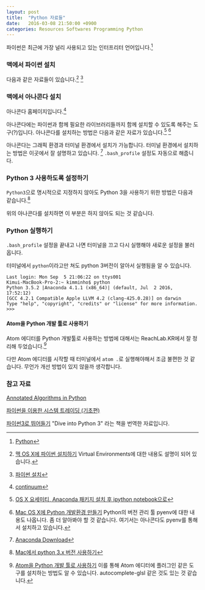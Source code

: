 ```yaml
---
layout: post
title:  "Python 자료들"
date:   2016-03-08 21:50:00 +0900
categories: Resources Softwares Programming Python
---
```


파이썬은 최근에 가장 널리 사용되고 있는 인터프리터 언어입니다.[^Python]

### 맥에서 파이썬 설치

다음과 같은 자료들이 있습니다.[^guide]  [^kybin]

### 맥에서 아나콘다 설치

아나콘다 홈페이지입니다.[^continuum]

아나콘다에는 파이썬과 함께 필요한 라이브러리들까지 함께 설치할 수 있도록 해주는 도구(?)입니다. 아나콘다를 설치하는 방법은 다음과 같은 자료가 있습니다.[^mcchae]  [^wsyang]

아나콘다는 그래픽 환경과 터미널 환경에서 설치가 가능합니다. 터미널 환경에서 설치하는 방법은 이곳에서 잘 설명하고 있습니다. [^ContinuumDownload] `.bash_profile` 설정도 자동으로 해줍니다. 

### Python 3 사용하도록 설정하기

`Python3`으로 명시적으로 지정하지 않아도 Python 3을 사용하기 위한 방법은 다음과 같습니다.[^eunguru]

위의 아나콘다를 설치하면 이 부분은 하지 않아도 되는 것 같습니다. 

### Python 실행하기 

`.bash_profile` 설정을 끝내고 나면 터미널을 끄고 다시 실행해야 새로운 설정을 불러옵니다. 

터미널에서 `python`이라고만 쳐도 python 3버전이 알아서 실행됨을 알 수 있습니다. 

```
Last login: Mon Sep  5 21:06:22 on ttys001
Kimui-MacBook-Pro-2:~ kimminho$ python
Python 3.5.2 |Anaconda 4.1.1 (x86_64)| (default, Jul  2 2016, 17:52:12) 
[GCC 4.2.1 Compatible Apple LLVM 4.2 (clang-425.0.28)] on darwin
Type "help", "copyright", "credits" or "license" for more information.
>>> 
```

#### Atom을 Python 개발 툴로 사용하기

Atom 에디터를 Python 개발툴로 사용하는 방법에 대해서는 ReachLab.KR에서 잘 정리해 두었습니다.[^reachlab-kr]

다만 Atom 에디터를 시작할 때 터미널에서 `atom .`로 실행해야해서 조금 불편한 것 같습니다. 무언가 개선 방법이 있지 않을까 생각합니다. 

### 참고 자료

[^guide]: [맥 OS X에 파이썬 설치하기](http://python-guide-kr.readthedocs.io/ko/latest/starting/install/osx.html) Virtual Environments에 대한 내용도 설명이 되어 있습니다.

[^kybin]: [파이썬 설치](http://kybin.github.io/translateDiveIntoPython3korean/installing-python.html)

[^mcchae]: [OS X 요세미티, Anaconda 패키지 설치 후 ipython notebook으로](http://egloos.zum.com/mcchae/v/11158397)

[^wsyang]: [Mac OS X에 Python 개발환경 만들기](http://wsyang.com/2015/07/19/hellow-python/) Python의 버전 관리 툴 pyenv에 대한 내용도 나옵니다. 좀 더 알아봐야 할 것 같습니다. 여기서는 아나콘다도 pyenv를 통해서 설치하고 있습니다. 

[^eunguru]: [Mac에서 python 3.x 버전 사용하기](http://eunguru.tistory.com/28)

[^Python]: [Python](https://www.python.org)

[Annotated Algorithms in Python](http://www.amazon.com/Annotated-Algorithms-Python-Applications-Physics/dp/0991160401)

[파이썬을 이용한 시스템 트레이딩 (기초편)](https://wikidocs.net/book/110)

[파이썬3로 뛰어들기](http://kybin.github.io/translateDiveIntoPython3korean/index.html) "Dive into Python 3" 라는 책을 번역한 자료입니다.

[^continuum]: [continuum](https://www.continuum.io)

[^ContinuumDownload]: [Anaconda Download](https://www.continuum.io/downloads)

[^reachlab-kr]: [Atom을 Python 개발 툴로 사용하기](http://reachlab-kr.github.io/python/2016/01/10/Python-Atom-Packages.html) 이를 통해 Atom 에디터에 플러그인 같은 도구를 설치하는 방법도 알 수 있습니다. autocomplete-glsl 같은 것도 있는 것 같습니다. 